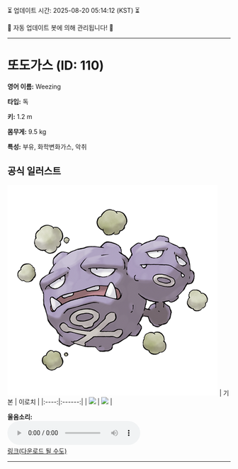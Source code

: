 
⏳ 업데이트 시간: 2025-08-20 05:14:12 (KST) ⏳

🤖 자동 업데이트 봇에 의해 관리됩니다! 🤖

---

# 또도가스 (ID: 110)
**영어 이름:** Weezing

**타입:** 독

**키:** 1.2 m

**몸무게:** 9.5 kg

**특성:** 부유, 화학변화가스, 악취

## 공식 일러스트
![](https://raw.githubusercontent.com/PokeAPI/sprites/master/sprites/pokemon/other/official-artwork/110.png)
| 기본 | 이로치 |
|:----:|:------:|
| <img src="http://play.pokemonshowdown.com/sprites/ani/weezing.gif" width="200"> | <img src="http://play.pokemonshowdown.com/sprites/ani-shiny/weezing.gif" width="200"> |

**울음소리:**<br><audio controls src="https://raw.githubusercontent.com/PokeAPI/cries/main/cries/pokemon/latest/110.ogg"></audio><br> [링크(다운로드 될 수도)](https://raw.githubusercontent.com/PokeAPI/cries/main/cries/pokemon/latest/110.ogg)


---
